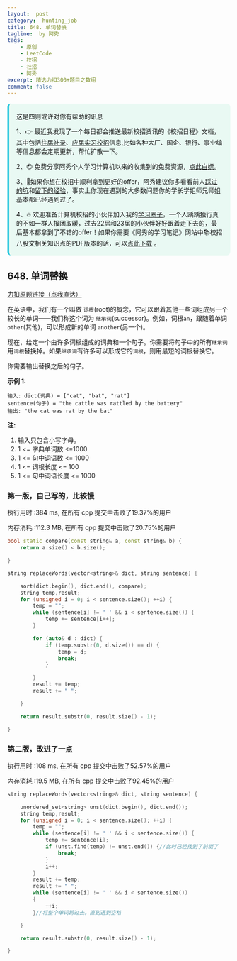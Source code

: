 ```yaml
---
layout:  post
category:  hunting_job
title: 648. 单词替换
tagline:  by 阿秀
tags:
    - 原创
    - LeetCode
    - 校招
    - 社招
    - 阿秀
excerpt: 精选力扣300+题目之数组
comment: false
---
```




<div style="border-color: #24C6DC;
            background-color: #e9f9f3;         
            margin: 1rem 0;
        padding: .25rem 1rem;
        border-left-width: .3rem;
        border-left-style: solid;
        border-radius: .5rem;
        color: inherit;">
  <p>这是四则或许对你有帮助的讯息</p>
  <p>1、👉 最近我发现了一个每日都会推送最新校招资讯的《校招日程》文档，其中包括<a style="text-decoration: underline" href="https://flowus.cn/share/ee50d5eb-3cd5-4f74-880e-95b215dd4ff2" target="_blank">往届补录</a>、<a style="text-decoration: underline" href="https://flowus.cn/share/5f327c98-1e31-46c8-b86b-5ac6105e021f" target="_blank">应届实习校招</a>信息,比如各种大厂、国企、银行、事业编等信息都会定期更新，帮忙扩散一下。</p>  
  <p>2、😍
    免费分享阿秀个人学习计算机以来的收集到的免费资源，<a style="text-decoration: underline" href="/notes/07-resources/01-free/01-introduce.html" target="_blank">点此白嫖</a>。
  </p>
  <p>3、🚀如果你想在校招中顺利拿到更好的offer，阿秀建议你多看看前人<a style="text-decoration: underline" href="https://www.yuque.com/tuobaaxiu/httmmc/npg1k81zeq4wfpyz" target="_blank">踩过的坑</a>和<a style="text-decoration: underline"  target="_blank" href="https://www.yuque.com/tuobaaxiu/httmmc/gge9ppd0mbu2d3dp">留下的经验</a>，事实上你现在遇到的大多数问题你的学长学姐师兄师姐基本都已经遇到过了。
  </p>
  <p>4、🔥 欢迎准备计算机校招的小伙伴加入我的<a  style="text-decoration: underline" href="https://www.yuque.com/tuobaaxiu/httmmc/xg0otqvc17wfx4u9" target="_blank">学习圈子</a>，一个人踽踽独行真的不如一群人报团取暖，过去22届和23届的小伙伴好好跟着走下去的，最后基本都拿到了不错的offer！如果你需要《阿秀的学习笔记》网站中📚︎校招八股文相关知识点的PDF版本的话，可以<a style="text-decoration: underline" href="/notes/08-other/02-question.html#_5、如何下载阿秀的学习笔记内容pdf版本" target="_blank">点此下载</a> 。</p>   </div>


## 648. 单词替换

[力扣原题链接（点我直达）](https://leetcode-cn.com/problems/replace-words/)

在英语中，我们有一个叫做 `词根`(root)的概念，它可以跟着其他一些词组成另一个较长的单词——我们称这个词为 `继承词`(successor)。例如，词根`an`，跟随着单词 `other`(其他)，可以形成新的单词 `another`(另一个)。

现在，给定一个由许多词根组成的词典和一个句子。你需要将句子中的所有`继承词`用`词根`替换掉。如果`继承词`有许多可以形成它的`词根`，则用最短的词根替换它。

你需要输出替换之后的句子。

**示例 1:**

```
输入: dict(词典) = ["cat", "bat", "rat"]
sentence(句子) = "the cattle was rattled by the battery"
输出: "the cat was rat by the bat"
```

**注:**

1. 输入只包含小写字母。
2. 1 <= 字典单词数 <=1000
3. 1 <=  句中词语数 <= 1000
4. 1 <= 词根长度 <= 100
5. 1 <= 句中词语长度 <= 1000



### 第一版，自己写的，比较慢

执行用时 :384 ms, 在所有 cpp 提交中击败了19.37%的用户

内存消耗 :112.3 MB, 在所有 cpp 提交中击败了20.75%的用户

```c++
bool static compare(const string& a, const string& b) {
	return a.size() < b.size();

}

string replaceWords(vector<string>& dict, string sentence) {

	sort(dict.begin(), dict.end(), compare);
	string temp,result;
	for (unsigned i = 0; i < sentence.size(); ++i) {
		temp = "";
		while (sentence[i] != ' ' && i < sentence.size()) {
			temp += sentence[i++];
		}

		for (auto& d : dict) {
			if (temp.substr(0, d.size()) == d) {
				temp = d;
				break;
			}

		}
		result += temp;
		result += " ";

	}

	return result.substr(0, result.size() - 1);

}
```





### 第二版，改进了一点

执行用时 :108 ms, 在所有 cpp 提交中击败了52.57%的用户

内存消耗 :19.5 MB, 在所有 cpp 提交中击败了92.45%的用户



```c++
string replaceWords(vector<string>& dict, string sentence) {

	unordered_set<string> unst(dict.begin(), dict.end());
	string temp,result;
	for (unsigned i = 0; i < sentence.size(); ++i) {
		temp = "";
		while (sentence[i] != ' ' && i < sentence.size()) {
			temp += sentence[i];
			if (unst.find(temp) != unst.end()) {//此时已经找到了前缀了
				break;
			}
			i++;
		}
		result += temp;
		result += " ";
		while (sentence[i] != ' ' && i < sentence.size())
		{
			++i;
		}//将整个单词跨过去。直到遇到空格	

	}

	return result.substr(0, result.size() - 1);

}
```

<p id="前个高频单词"></p>

